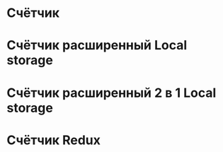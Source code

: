 # Счётчик
# Счётчик расширенный Local storage
# Счётчик расширенный 2 в 1 Local storage
# Счётчик Redux